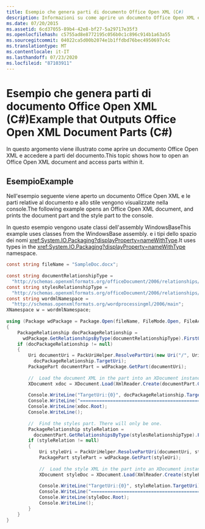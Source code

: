 ```yaml
---
title: Esempio che genera parti di documento Office Open XML (C#)
description: Informazioni su come aprire un documento Office Open XML e accedere a parti di esso con LINQ in C#. Questo esempio Mostra come stampare la parte del documento e la parte di stile di un documento.
ms.date: 07/20/2015
ms.assetid: 6cd37055-89b4-42e8-bf27-5a29717e35f3
ms.openlocfilehash: c5755ad8e8772195c056b0c1c896c914b1a63a55
ms.sourcegitcommit: 04022ca5d00b2074e1b1ffdbd76bec4950697c4c
ms.translationtype: MT
ms.contentlocale: it-IT
ms.lasthandoff: 07/23/2020
ms.locfileid: "87103911"
---
```

# <a name="example-that-outputs-office-open-xml-document-parts-c"></a><span data-ttu-id="5a607-104">Esempio che genera parti di documento Office Open XML (C#)</span><span class="sxs-lookup"><span data-stu-id="5a607-104">Example that Outputs Office Open XML Document Parts (C#)</span></span>
<span data-ttu-id="5a607-105">In questo argomento viene illustrato come aprire un documento Office Open XML e accedere a parti del documento.</span><span class="sxs-lookup"><span data-stu-id="5a607-105">This topic shows how to open an Office Open XML document and access parts within it.</span></span>  
  
## <a name="example"></a><span data-ttu-id="5a607-106">Esempio</span><span class="sxs-lookup"><span data-stu-id="5a607-106">Example</span></span>  
 <span data-ttu-id="5a607-107">Nell'esempio seguente viene aperto un documento Office Open XML e le parti relative al documento e allo stile vengono visualizzate nella console.</span><span class="sxs-lookup"><span data-stu-id="5a607-107">The following example opens an Office Open XML document, and prints the document part and the style part to the console.</span></span>  
  
 <span data-ttu-id="5a607-108">In questo esempio vengono usate classi dell'assembly WindowsBase</span><span class="sxs-lookup"><span data-stu-id="5a607-108">This example uses classes from the WindowsBase assembly.</span></span> <span data-ttu-id="5a607-109">e i tipi dello spazio dei nomi <xref:System.IO.Packaging?displayProperty=nameWithType>.</span><span class="sxs-lookup"><span data-stu-id="5a607-109">It uses types in the <xref:System.IO.Packaging?displayProperty=nameWithType> namespace.</span></span>  
  
```csharp  
const string fileName = "SampleDoc.docx";  
  
const string documentRelationshipType =  
  "http://schemas.openxmlformats.org/officeDocument/2006/relationships/officeDocument";  
const string stylesRelationshipType =  
  "http://schemas.openxmlformats.org/officeDocument/2006/relationships/styles";  
const string wordmlNamespace =  
  "http://schemas.openxmlformats.org/wordprocessingml/2006/main";  
XNamespace w = wordmlNamespace;  
  
using (Package wdPackage = Package.Open(fileName, FileMode.Open, FileAccess.Read))  
{  
    PackageRelationship docPackageRelationship =  
      wdPackage.GetRelationshipsByType(documentRelationshipType).FirstOrDefault();  
    if (docPackageRelationship != null)  
    {  
        Uri documentUri = PackUriHelper.ResolvePartUri(new Uri("/", UriKind.Relative),  
          docPackageRelationship.TargetUri);  
        PackagePart documentPart = wdPackage.GetPart(documentUri);  
  
        //  Load the document XML in the part into an XDocument instance.  
        XDocument xdoc = XDocument.Load(XmlReader.Create(documentPart.GetStream()));  
  
        Console.WriteLine("TargetUri:{0}", docPackageRelationship.TargetUri);  
        Console.WriteLine("==================================================================");  
        Console.WriteLine(xdoc.Root);  
        Console.WriteLine();  
  
        //  Find the styles part. There will only be one.  
        PackageRelationship styleRelation =  
          documentPart.GetRelationshipsByType(stylesRelationshipType).FirstOrDefault();  
        if (styleRelation != null)  
        {  
            Uri styleUri = PackUriHelper.ResolvePartUri(documentUri, styleRelation.TargetUri);  
            PackagePart stylePart = wdPackage.GetPart(styleUri);  
  
            //  Load the style XML in the part into an XDocument instance.  
            XDocument styleDoc = XDocument.Load(XmlReader.Create(stylePart.GetStream()));  
  
            Console.WriteLine("TargetUri:{0}", styleRelation.TargetUri);  
            Console.WriteLine("==================================================================");  
            Console.WriteLine(styleDoc.Root);  
            Console.WriteLine();  
        }  
    }  
}  
```  
